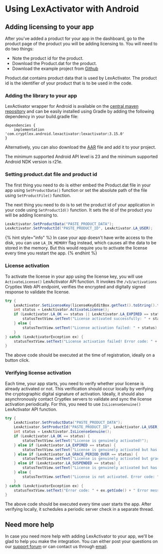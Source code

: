 # Using LexActivator with Android

## Adding licensing to your app <a id="adding-licensing-to-your-app"></a>

After you've added a product for your app in the dashboard, go to the product page of the product you will be adding licensing to. You will need to do two things:

* Note the product id for the product.
* Download the Product.dat for the product.
* Download the example project from [Github](https://github.com/cryptlex/lexactivator-android/tree/main/examples)

Product.dat contains product data that is used by LexActivator. The product id is the identifier of your product that is to be used in the code.

### Adding the library to your app <a id="adding-library-to-your-app"></a>

LexActivator wrapper for Android is available on the [central maven repository](https://search.maven.org/artifact/com.cryptlex.lexactivator/lexactivator) and can be easily installed using Gradle by adding the following dependency in your build.gradle file:

```markup
dependencies {
    implementation 'com.cryptlex.android.lexactivator:lexactivator:3.15.0'
}
```

Alternatively, you can also download the [AAR](https://repo1.maven.org/maven2/com/cryptlex/lexactivator/lexactivator/) file and add it to your project.

The minimum supported Android API level is 23 and the minimum supported Android NDK version is r21e.

### Setting product.dat file and product id

The first thing you need to do is either embed the Product.dat file in your app using `SetProductData()`  function or set the absolute path of the file using `SetProductFile()`  function.

The next thing you need to do is to set the product id of your application in your code using `SetProductId()` function. It sets the id of the product you will be adding licensing to.

```java
LexActivator.SetProductData("PASTE_PRODUCT_DATA");
LexActivator.SetProductId("PASTE_PRODUCT_ID", LexActivator.LA_USER);
```

{% hint style="info" %}
In case your app doesn't have write access to the disk, you can use `LA_IN_MEMORY` flag instead, which causes all the data to be stored in the memory. But this would require you to activate the license every time you restart the app.
{% endhint %}

### License activation <a id="license-activation"></a>

To activate the license in your app using the license key, you will use `ActivateLicense()` LexActivator API function. It invokes the `/v3/activations` Cryptlex Web API endpoint, verifies the encrypted and digitally signed response to validate the license.

```csharp
try {
    LexActivator.SetLicenseKey(licenseKeyEditBox.getText().toString().trim());
    int status = LexActivator.ActivateLicense();
    if (LexActivator.LA_OK == status || LexActivator.LA_EXPIRED == status || LexActivator.LA_SUSPENDED == status) {
        statusTextView.setText("License activated successfully: " + status);
    } else {
        statusTextView.setText("License activation failed: " + status);
    }
} catch (LexActivatorException ex) {
    statusTextView.setText("License activation failed! Error code: " + ex.getCode() + " Error message: " + ex.getMessage());
}
```

The above code should be executed at the time of registration, ideally on a button click.

### Verifying license activation <a id="verifying-license-activation"></a>

Each time, your app starts, you need to verify whether your license is already activated or not. This verification should occur locally by verifying the cryptographic digital signature of activation. Ideally, it should also asynchronously contact Cryptlex servers to validate and sync the license activation periodically. For this, you need to use `IsLicenseGenuine()` LexActivator API function.

```java
try {
    LexActivator.SetProductData("PASTE_PRODUCT_DATA");
    LexActivator.SetProductId("PASTE_PRODUCT_ID", LexActivator.LA_USER);
    int status = LexActivator.IsLicenseGenuine();
    if (LexActivator.LA_OK == status) {
        statusTextView.setText("License is genuinely activated!");
    } else if (LexActivator.LA_EXPIRED == status) {
        statusTextView.setText("License is genuinely activated but has expired!");
    } else if (LexActivator.LA_GRACE_PERIOD_OVER == status) {
        statusTextView.setText("License is genuinely activated but grace period is over!");
    } else if (LexActivator.LA_SUSPENDED == status) {
        statusTextView.setText("License is genuinely activated but has been suspended!");
    } else {
        statusTextView.setText("License is not activated. Error code: " + status);
    }
} catch (LexActivatorException ex) {
    statusTextView.setText("Error code: " + ex.getCode() + " Error message: " + ex.getMessage());
}
```

The above code should be executed every time user starts the app. After verifying locally, it schedules a periodic server check in a separate thread.

## Need more help <a id="need-more-help"></a>

In case you need more help with adding LexActivator to your app, we'll be glad to help you make the integration. You can either post your questions on our [support forum](https://forums.cryptlex.com) or can contact us through [email](mailto:support@cryptlex.com?Subject=Using%20LexActivator).

